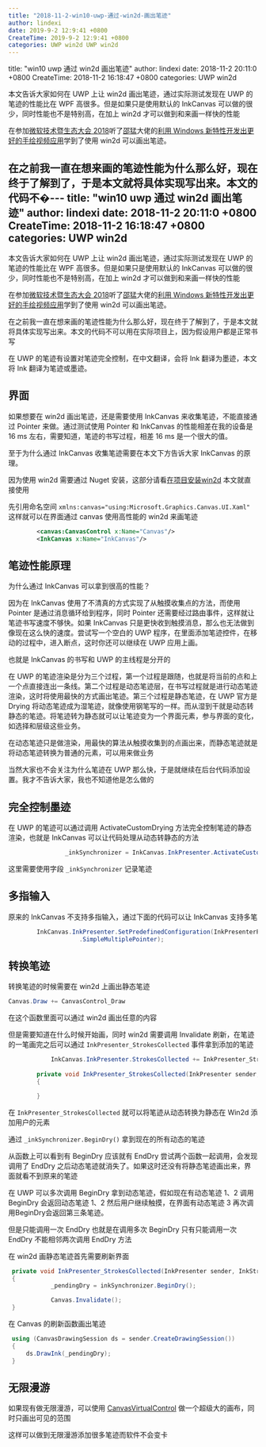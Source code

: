 ```yaml
---
title: "2018-11-2-win10-uwp-通过-win2d-画出笔迹"
author: lindexi
date: 2019-9-2 12:9:41 +0800
CreateTime: 2019-9-2 12:9:41 +0800
categories: UWP win2d UWP win2d
---
```


title: "win10 uwp 通过 win2d 画出笔迹"
author: lindexi
date: 2018-11-2 20:11:0 +0800
CreateTime: 2018-11-2 16:18:47 +0800
categories: UWP win2d

<!--more-->



本文告诉大家如何在 UWP 上让 win2d 画出笔迹，通过实际测试发现在 UWP 的笔迹的性能比在 WPF 高很多。但是如果只是使用默认的 InkCanvas 可以做的很少，同时性能也不是特别高，在加上 win2d 才可以做到和来画一样快的性能

<!--more-->


<!-- csdn -->
<!-- 标签：uwp,win2d -->

在参加[微软技术暨生态大会 2018](https://walterlv.gitee.io/post/tech-summit-2018.html )听了[邵猛](https://www.cnblogs.com/shaomeng/archive/2018/01/14/8228944.html )大佬的[利用 Windows 新特性开发出更好的手绘视频应用](https://www.cnblogs.com/shaomeng/p/9769270.html )学到了使用 win2d 可以画出笔迹。

在之前我一直在想来画的笔迹性能为什么那么好，现在终于了解到了，于是本文就将具体实现写出来。本文的代码不�---
title: "win10 uwp 通过 win2d 画出笔迹"
author: lindexi
date: 2018-11-2 20:11:0 +0800
CreateTime: 2018-11-2 16:18:47 +0800
categories: UWP win2d
---

本文告诉大家如何在 UWP 上让 win2d 画出笔迹，通过实际测试发现在 UWP 的笔迹的性能比在 WPF 高很多。但是如果只是使用默认的 InkCanvas 可以做的很少，同时性能也不是特别高，在加上 win2d 才可以做到和来画一样快的性能

<!--more-->


<!-- csdn -->
<!-- 标签：uwp,win2d -->

在参加[微软技术暨生态大会 2018](https://walterlv.gitee.io/post/tech-summit-2018.html )听了[邵猛](https://www.cnblogs.com/shaomeng/archive/2018/01/14/8228944.html )大佬的[利用 Windows 新特性开发出更好的手绘视频应用](https://www.cnblogs.com/shaomeng/p/9769270.html )学到了使用 win2d 可以画出笔迹。

在之前我一直在想来画的笔迹性能为什么那么好，现在终于了解到了，于是本文就将具体实现写出来。本文的代码不可以用在实际项目上，因为假设用户都是正常书写

在 UWP 的笔迹有设置对笔迹完全控制，在中文翻译，会将 Ink 翻译为墨迹，本文将 Ink 翻译为笔迹或墨迹。

## 界面

如果想要在 win2d 画出笔迹，还是需要使用 InkCanvas 来收集笔迹，不能直接通过 Pointer 来做。通过测试使用 Pointer 和 InkCanvas 的性能相差在我的设备是 16 ms 左右，需要知道，笔迹的书写过程，相差 16 ms 是一个很大的值。

至于为什么通过 InkCanvas 收集笔迹需要在本文下方告诉大家 InkCanvas 的原理。

因为使用 win2d 需要通过 Nuget 安装，这部分请看[在项目安装win2d](https://lindexi.gitee.io/post/win10-uwp-win2d-%E5%85%A5%E9%97%A8-%E7%9C%8B%E8%BF%99%E4%B8%80%E7%AF%87%E5%B0%B1%E5%A4%9F%E4%BA%86.html) 本文就直接使用

先引用命名空间 `xmlns:canvas="using:Microsoft.Graphics.Canvas.UI.Xaml"` 这样就可以在界面通过 canvas 使用高性能的 win2d 来画笔迹

```xml
        <canvas:CanvasControl x:Name="Canvas"/>
        <InkCanvas x:Name="InkCanvas"/>
```

## 笔迹性能原理

为什么通过 InkCanvas 可以拿到很高的性能？

因为在 InkCanvas 使用了不清真的方式实现了从触摸收集点的方法，而使用 Pointer 是通过消息循环给到程序，同时 Pointer 还需要经过路由事件，这样就让笔迹书写速度不够快。如果 InkCanvas 只是更快收到触摸消息，那么也无法做到像现在这么快的速度。尝试写一个空白的 UWP 程序，在里面添加笔迹控件，在移动的过程中，进入断点，这时你还可以继续在 UWP 应用上画。

也就是 InkCanvas 的书写和 UWP 的主线程是分开的

在 UWP 的笔迹渲染是分为三个过程，第一个过程是跟随，也就是将当前的点和上一个点直接连出一条线。第二个过程是动态笔迹层，在书写过程就是进行动态笔迹渲染，这时将使用最快的方式画出笔迹。第三个过程是静态笔迹，在 UWP 官方是 Drying 将动态笔迹成为湿笔迹，就像使用钢笔写的一样。而从湿到干就是动态转静态的笔迹。将笔迹转为静态就可以让笔迹变为一个界面元素，参与界面的变化，如选择和层级这些业务。

在动态笔迹只是做渲染，用最快的算法从触摸收集到的点画出来，而静态笔迹就是将动态笔迹转换为普通的元素，可以用来做业务

当然大家也不会关注为什么笔迹在 UWP 那么快，于是就继续在后台代码添加设置。我才不告诉大家，我也不知道他是怎么做的

## 完全控制墨迹

在 UWP 的笔迹可以通过调用 ActivateCustomDrying 方法完全控制笔迹的静态渲染，也就是 InkCanvas 可以让代码处理从动态转静态的方法

```csharp
                _inkSynchronizer = InkCanvas.InkPresenter.ActivateCustomDrying();
```

这里需要使用字段 `_inkSynchronizer` 记录笔迹

## 多指输入

原来的 InkCanvas 不支持多指输入，通过下面的代码可以让 InkCanvas 支持多笔

```csharp
        InkCanvas.InkPresenter.SetPredefinedConfiguration(InkPresenterPredefinedConfiguration
                    .SimpleMultiplePointer);
```

## 转换笔迹

转换笔迹的时候需要在 win2d 上画出静态笔迹

```csharp
Canvas.Draw += CanvasControl_Draw
```

在这个函数里面可以通过 win2d 画出任意的内容

但是需要知道在什么时候开始画，同时 win2d 需要调用 Invalidate 刷新，在笔迹的一笔画完之后可以通过 `InkPresenter_StrokesCollected` 事件拿到添加的笔迹

```csharp
            InkCanvas.InkPresenter.StrokesCollected += InkPresenter_StrokesCollected;
       
        private void InkPresenter_StrokesCollected(InkPresenter sender, InkStrokesCollectedEventArgs args)
        {

        }
```

在 `InkPresenter_StrokesCollected` 就可以将笔迹从动态转换为静态在 Win2d 添加用户的元素

通过 `_inkSynchronizer.BeginDry()` 拿到现在的所有动态的笔迹

从函数上可以看到有 BeginDry 应该就有 EndDry 尝试两个函数一起调用，会发现调用了 EndDry 之后动态笔迹就消失了。如果这时还没有将静态笔迹画出来，界面就看不到原来的笔迹

在 UWP 可以多次调用 BeginDry 拿到动态笔迹，假如现在有动态笔迹 1、2 调用 BeginDry 会返回动态笔迹 1、2 然后用户继续触摸，在界面有动态笔迹 3 再次调用BeginDry会返回第三条笔迹。

但是只能调用一次 EndDry 也就是在调用多次 BeginDry 只有只能调用一次 EndDry 不能相邻两次调用 EndDry 方法

在 win2d 画静态笔迹首先需要刷新界面

```csharp
 private void InkPresenter_StrokesCollected(InkPresenter sender, InkStrokesCollectedEventArgs args)
 {
            _pendingDry = inkSynchronizer.BeginDry();

            Canvas.Invalidate();
 }
```

在 Canvas 的刷新函数画出笔迹

```csharp
 using (CanvasDrawingSession ds = sender.CreateDrawingSession())
 {
     ds.DrawInk(_pendingDry);
 }
```

## 无限漫游

如果现有做无限漫游，可以使用 [CanvasVirtualControl](https://lindexi.gitee.io/post/win10-uwp-win2d-CanvasVirtualControl.html ) 做一个超级大的画布，同时只画出可见的范围

这样可以做到无限漫游添加很多笔迹而软件不会变卡

